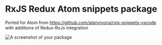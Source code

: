 # RxJS Redux Atom snippets package

Ported for Atom from https://github.com/alanvivona/rxjs-snippets-vscode with additions of Redux-RxJs integration 

![A screenshot of your package](https://f.cloud.github.com/assets/69169/2290250/c35d867a-a017-11e3-86be-cd7c5bf3ff9b.gif)

